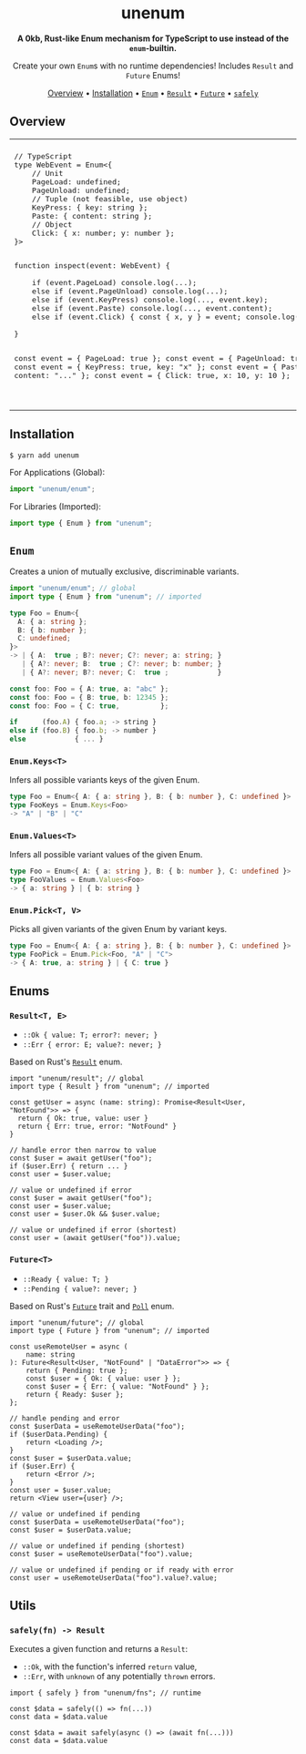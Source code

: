 <div align="center">

# unenum

**A 0kb, Rust-like Enum mechanism for TypeScript to use instead of the `enum`-builtin.**

Create your own `Enum`s with no runtime dependencies! Includes `Result` and `Future` Enums!

[Overview](#overview) • [Installation](#installation) • [`Enum`](#enum) • [`Result`](#resultt-e---okt--erre) • [`Future`](#futuret---readyt--pending) • [`safely`](#safelyfn---result)

</div>

## Overview

<table width="100%">
<tr>
<td>
<pre>// TypeScript
type WebEvent = Enum<{
	// Unit
	PageLoad: undefined;
	PageUnload: undefined;
	// Tuple (not feasible, use object)
	KeyPress: { key: string };
	Paste: { content: string };
	// Object
	Click: { x: number; y: number };
}></pre><img width="441" height="1">
<pre>function inspect(event: WebEvent) {
	 
	if (event.PageLoad) console.log(...);
	else if (event.PageUnload) console.log(...);
	else if (event.KeyPress) console.log(..., event.key);
	else if (event.Paste) console.log(..., event.content);
	else if (event.Click) { const { x, y } = event; console.log(..., x, y); }
	 
}

const event = { PageLoad: true };
const event = { PageUnload: true };
const event = { KeyPress: true, key: "x" };
const event = { Paste: true, content: "..." };
const event = { Click: true, x: 10, y: 10 };

</pre>
</td>
<td>
<pre>// Rust
enum WebEvent {
	// Unit
	PageLoad,
	PageUnload,
	// Tuple
	KeyPress(char),
	Paste(String),
	// Struct
	Click { x: i64, y: i64 },
}</pre><img width="441" height="1">
<pre>fn inspect(event: WebEvent) {
	match event {
		WebEvent::PageLoad => println!(...),
		WebEvent::PageUnload => println!(...),
		WebEvent::KeyPress(c) => println!(..., c),
		WebEvent::Paste(s) => println!(..., s),
		WebEvent::Click { x, y } => println!(..., x, y),
	}
}

let event = WebEvent::PageLoad;
let event = WebEvent::PageUnload;
let event = WebEvent::KeyPress('x')
let event = WebEvent::Paste("...".to_owned());
let event = WebEvent::Click { x: 10, y: 10 };

</pre>
</td>
</table>

## Installation

```sh
$ yarn add unenum
```

For Applications (Global):

```ts
import "unenum/enum";
```

For Libraries (Imported):

```ts
import type { Enum } from "unenum";
```

## `Enum`

Creates a union of mutually exclusive, discriminable variants.

```ts
import "unenum/enum"; // global
import type { Enum } from "unenum"; // imported
```

```ts
type Foo = Enum<{
  A: { a: string };
  B: { b: number };
  C: undefined;
}>
-> | { A:  true ; B?: never; C?: never; a: string; }
   | { A?: never; B:  true ; C?: never; b: number; }
   | { A?: never; B?: never; C:  true ;            }

const foo: Foo = { A: true, a: "abc" };
const foo: Foo = { B: true, b: 12345 };
const foo: Foo = { C: true,          };

if      (foo.A) { foo.a; -> string }
else if (foo.B) { foo.b; -> number }
else            { ... }
```

### `Enum.Keys<T>`

Infers all possible variants keys of the given Enum.

```ts
type Foo = Enum<{ A: { a: string }, B: { b: number }, C: undefined }>
type FooKeys = Enum.Keys<Foo>
-> "A" | "B" | "C"
```

### `Enum.Values<T>`

Infers all possible variant values of the given Enum.

```ts
type Foo = Enum<{ A: { a: string }, B: { b: number }, C: undefined }>
type FooValues = Enum.Values<Foo>
-> { a: string } | { b: string }
```

### `Enum.Pick<T, V>`

Picks all given variants of the given Enum by variant keys.

```ts
type Foo = Enum<{ A: { a: string }, B: { b: number }, C: undefined }>
type FooPick = Enum.Pick<Foo, "A" | "C">
-> { A: true, a: string } | { C: true }
```

## Enums

### `Result<T, E>`

- `::Ok { value: T; error?: never; }`
- `::Err { error: E; value?: never; }`

Based on Rust's [`Result`](https://doc.rust-lang.org/std/result/enum.Result.html) enum.

```tsx
import "unenum/result"; // global
import type { Result } from "unenum"; // imported
```

```tsx
const getUser = async (name: string): Promise<Result<User, "NotFound">> => {
  return { Ok: true, value: user }
  return { Err: true, error: "NotFound" }
}

// handle error then narrow to value
const $user = await getUser("foo");
if ($user.Err) { return ... }
const user = $user.value;

// value or undefined if error
const $user = await getUser("foo");
const user = $user.value;
const user = $user.Ok && $user.value;

// value or undefined if error (shortest)
const user = (await getUser("foo")).value;
```

### `Future<T>`

- `::Ready { value: T; }`
- `::Pending { value?: never; }`

Based on Rust's [`Future`](https://doc.rust-lang.org/std/future/trait.Future.html) trait and [`Poll`](https://doc.rust-lang.org/std/task/enum.Poll.html) enum.

```tsx
import "unenum/future"; // global
import type { Future } from "unenum"; // imported
```

```tsx
const useRemoteUser = async (
	name: string
): Future<Result<User, "NotFound" | "DataError">> => {
	return { Pending: true };
	const $user = { Ok: { value: user } };
	const $user = { Err: { value: "NotFound" } };
	return { Ready: $user };
};

// handle pending and error
const $userData = useRemoteUserData("foo");
if ($userData.Pending) {
	return <Loading />;
}
const $user = $userData.value;
if ($user.Err) {
	return <Error />;
}
const user = $user.value;
return <View user={user} />;

// value or undefined if pending
const $userData = useRemoteUserData("foo");
const $user = $userData.value;

// value or undefined if pending (shortest)
const $user = useRemoteUserData("foo").value;

// value or undefined if pending or if ready with error
const user = useRemoteUserData("foo").value?.value;
```

## Utils

### `safely(fn) -> Result`

Executes a given function and returns a `Result`:

- `::Ok`, with the function's inferred `return` value,
- `::Err`, with `unknown` of any potentially `thrown` errors.

```tsx
import { safely } from "unenum/fns"; // runtime
```

```tsx
const $data = safely(() => fn(...))
const data = $data.value

const $data = await safely(async () => (await fn(...)))
const data = $data.value
```
